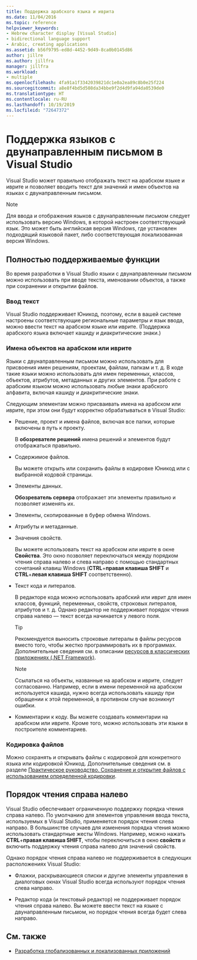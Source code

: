 ```yaml
---
title: Поддержка арабского языка и иврита
ms.date: 11/04/2016
ms.topic: reference
helpviewer_keywords:
- Hebrew character display [Visual Studio]
- bidirectional language support
- Arabic, creating applications
ms.assetid: b56f9795-ed8d-4452-9d49-8ca0b0145d86
author: jillre
ms.author: jillfra
manager: jillfra
ms.workload:
- multiple
ms.openlocfilehash: 4fa91a1f3342039821dc1e0a2ea89c8b0e25f224
ms.sourcegitcommit: a8e8f4bd5d508da34bbe9f2d4d9fa94da0539de0
ms.translationtype: HT
ms.contentlocale: ru-RU
ms.lasthandoff: 10/19/2019
ms.locfileid: "72647372"
---
```

# <a name="support-for-bidirectional-languages-in-visual-studio"></a>Поддержка языков с двунаправленным письмом в Visual Studio

Visual Studio может правильно отображать текст на арабском языке и иврите и позволяет вводить текст для значений и имен объектов на языках с двунаправленным письмом.

> [!NOTE]
> Для ввода и отображения языков с двунаправленным письмом следует использовать версию Windows, в которой настроен соответствующий язык. Это может быть английская версия Windows, где установлен подходящий языковой пакет, либо соответствующая локализованная версия Windows.

## <a name="fully-supported-features"></a>Полностью поддерживаемые функции

Во время разработки в Visual Studio языки с двунаправленным письмом можно использовать при вводе текста, именовании объектов, а также при сохранении и открытии файлов.

### <a name="text-entry"></a>Ввод текст

Visual Studio поддерживает Юникод, поэтому, если в вашей системе настроены соответствующие региональные параметры и язык ввода, можно ввести текст на арабском языке или иврите. (Поддержка арабского языка включает кашиду и диакритические знаки.)

### <a name="arabic-or-hebrew-object-names"></a>Имена объектов на арабском или иврите

Языки с двунаправленным письмом можно использовать для присвоения имен решениям, проектам, файлам, папкам и т. д. В коде такие языки можно использовать для имен переменных, классов, объектов, атрибутов, метаданных и других элементов. При работе с арабским языком можно использовать любые знаки арабского алфавита, включая кашиду и диакритические знаки.

Следующим элементам можно присваивать имена на арабском или иврите, при этом они будут корректно обрабатываться в Visual Studio:

- Решение, проект и имена файлов, включая все папки, которые включены в путь к проекту.

   В **обозревателе решений** имена решений и элементов будут отображаться правильно.

- Содержимое файлов.

   Вы можете открыть или сохранить файлы в кодировке Юникод или с выбранной кодовой страницы.

- Элементы данных.

   **Обозреватель сервера** отображает эти элементы правильно и позволяет изменять их.

- Элементы, скопированные в буфер обмена Windows.

- Атрибуты и метаданные.

- Значения свойств.

   Вы можете использовать текст на арабском или иврите в окне **Свойства**. Это окно позволяет переключаться между порядком чтения справа налево и слева направо с помощью стандартных сочетаний клавиш Windows (**CTRL**+**правая клавиша SHIFT** и **CTRL**+**левая клавиша SHIFT** соответственно).

- Текст кода и литералов.

   В редакторе кода можно использовать арабский или иврит для имен классов, функций, переменных, свойств, строковых литералов, атрибутов и т. д. Однако редактор не поддерживает порядок чтения справа налево — текст всегда начинается у левого поля.

   > [!TIP]
   > Рекомендуется выносить строковые литералы в файлы ресурсов вместо того, чтобы жестко программировать их в программах. Дополнительные сведения см. в описании [ресурсов в классических приложениях (.NET Framework)](/dotnet/framework/resources/index).

   > [!NOTE]
   > Ссылаться на объекты, названные на арабском и иврите, следует согласованно. Например, если в имени переменной на арабском используется кашида, нужно всегда использовать кашиду при обращении к этой переменной, в противном случае возникнут ошибки.

- Комментарии к коду. Вы можете создавать комментарии на арабском или иврите. Кроме того, можно использовать эти языки в построителе комментариев.

### <a name="file-encoding"></a>Кодировка файлов

Можно сохранять и открывать файлы с кодировкой для конкретного языка или кодировкой Юникод. Дополнительные сведения см. в разделе [Практическое руководство. Сохранение и открытие файлов с использованием определенной кодировки](../ide/how-to-save-and-open-files-with-encoding.md).

## <a name="right-to-left-reading-order"></a>Порядок чтения справа налево

Visual Studio обеспечивает ограниченную поддержку порядка чтения справа налево. По умолчанию для элементов управления ввода текста, используемых в Visual Studio, применяется порядок чтения слева направо. В большинстве случаев для изменения порядка чтения можно использовать стандартные жесты Windows. Например, можно нажать **CTRL**+**правая клавиша SHIFT**, чтобы переключиться в окно **свойств** и включить поддержку чтения справа налево для значений свойств.

Однако порядок чтения справа налево не поддерживается в следующих расположениях Visual Studio:

- Флажки, раскрывающиеся списки и другие элементы управления в диалоговых окнах Visual Studio всегда используют порядок чтения слева направо.

- Редактор кода (и текстовый редактор) не поддерживает порядок чтения справа налево. Вы можете ввести текст на языке с двунаправленным письмом, но порядок чтения всегда будет слева направо.

## <a name="see-also"></a>См. также

- [Разработка глобализованных и локализованных приложений](globalizing-and-localizing-applications.md)
